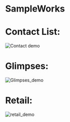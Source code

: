 # SampleWorks
# Contact List:
![Contact demo](https://cloud.githubusercontent.com/assets/13219351/26820724/ea8df55e-4ab4-11e7-89db-c21228c1481f.gif)

# Glimpses:
![Glimpses_demo](https://cloud.githubusercontent.com/assets/13219351/16361808/990b8650-3bac-11e6-8b5b-2967321ae235.gif)

# Retail:
![retail_demo](https://user-images.githubusercontent.com/13219351/28018979-5954e56a-6590-11e7-88c2-ea970cab3f67.gif)
